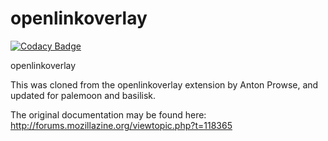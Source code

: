 # openlinkoverlay

[![Codacy Badge](https://api.codacy.com/project/badge/Grade/503f2223e3454d769b7516d40cb6f66f)](https://app.codacy.com/manual/ThosRTanner/openlinkoverlay?utm_source=github.com&utm_medium=referral&utm_content=ThosRTanner/openlinkoverlay&utm_campaign=Badge_Grade_Settings)

openlinkoverlay

This was cloned from the openlinkoverlay extension by Anton Prowse, and updated for palemoon and basilisk.

The original documentation may be found here:
http://forums.mozillazine.org/viewtopic.php?t=118365
